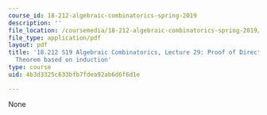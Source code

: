 ```yaml
---
course_id: 18-212-algebraic-combinatorics-spring-2019
description: ''
file_location: /coursemedia/18-212-algebraic-combinatorics-spring-2019/4b3d3325c633bfb7fdea92ab6d6f6d1e_MIT18_212S19_lec29.pdf
file_type: application/pdf
layout: pdf
title: '18.212 S19 Algebraic Combinatorics, Lecture 29: Proof of Directed Matrix Tree
  Theorem based on induction'
type: course
uid: 4b3d3325c633bfb7fdea92ab6d6f6d1e

---
```

None
